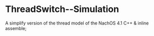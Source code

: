 # ThreadSwitch--Simulation
A simplify version of the thread model of the NachOS 4.1
C++ &amp; inline assemble;

